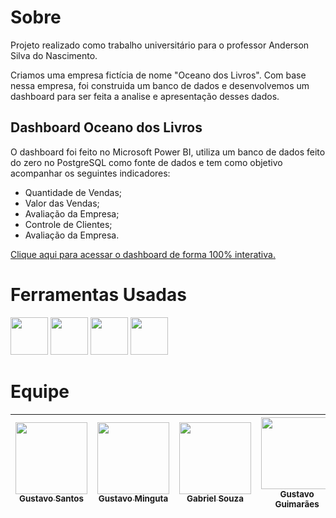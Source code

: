 # Sobre
<p>Projeto realizado como trabalho universitário para o professor Anderson Silva do Nascimento. </p>
<p>Criamos uma empresa fictícia de nome "Oceano dos Livros". Com base nessa empresa, foi construida um banco de dados e desenvolvemos um dashboard para ser feita a analise e apresentação desses dados.</p>

## Dashboard Oceano dos Livros
O dashboard foi feito no Microsoft Power BI, utiliza um banco de dados feito do zero no PostgreSQL como fonte de dados e tem como objetivo acompanhar os seguintes indicadores:

- Quantidade de Vendas;
- Valor das Vendas;
- Avaliação da Empresa;
- Controle de Clientes;
- Avaliação da Empresa.

[Clique aqui para acessar o dashboard de forma 100% interativa.](https://app.powerbi.com/view?r=eyJrIjoiYmI5MWU2MmMtMjc5OC00MWVlLThlZDYtOTcyNzQxMWRmOTE1IiwidCI6IjQxYWYwOTJlLTU1MzMtNDY2OS1iYjI2LTI4ODYyZGVmNTQ1NyJ9)

# Ferramentas Usadas
<div>
    <p>
        <img src="https://www.endeavoursolutions.ca/wp-content/uploads/2023/01/Microsoft-PowerBI-Logo.png" width="60" height="60"/>
        <img src="https://cdn.jsdelivr.net/gh/devicons/devicon@latest/icons/postgresql/postgresql-plain-wordmark.svg" width="60" height="60"/>
        <img src="https://yt3.googleusercontent.com/7u0yE6mebFkOuQZgJAdmMBkPA_C4QRcKji134BhMCcvfqYToMc5zU3H8M5SGOP97BGBBSFjd-Q=s900-c-k-c0x00ffffff-no-rj" width="60" height="60"/> 
        <img src="https://cdn.jsdelivr.net/gh/devicons/devicon@latest/icons/azuresqldatabase/azuresqldatabase-original.svg" width="60" height="60"/>
    </p>
</div>

# Equipe
| [<img loading="lazy" src="https://avatars.githubusercontent.com/u/47895434?v=4" width="115"><br><sub>Gustavo Santos</sub>](https://github.com/G2000ls) | [<img loading="lazy" src="https://avatars.githubusercontent.com/u/47895351?v=4" width="115"><br><sub>Gustavo Minguta</sub>](https://github.com/mIINguta) | [<img loading="lazy" src="https://avatars.githubusercontent.com/u/47895439?v=4" width="115"><br><sub>Gabriel Souza</sub>](https://github.com/GabrielSouzaHub) | <img loading="lazy" src="https://st4.depositphotos.com/29453910/37778/v/450/depositphotos_377785374-stock-illustration-hand-drawn-modern-man-avatar.jpg" width="115" height="115"><br><sub>Gustavo Guimarães</sub> 
| :---: | :---: | :---: | :---: |  
